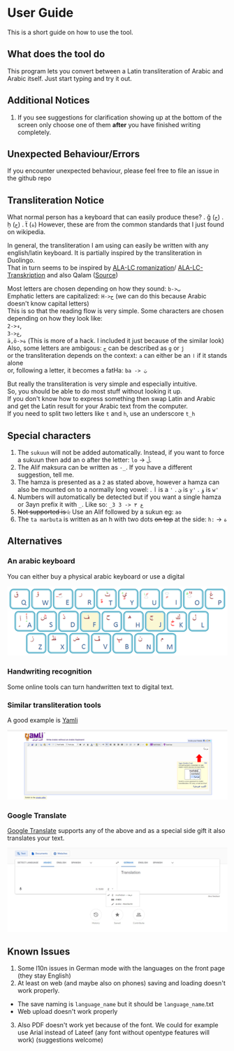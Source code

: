 # User Guide

This is a short guide on how to use the tool. 

## What does the tool do

This program lets you convert between a Latin transliteration of Arabic and Arabic itself. 
Just start typing and try it out. 

## Additional Notices

1. If you see suggestions for clarification showing up at the bottom of the screen only choose one of them **after** you have finished writing completely. 

## Unexpected Behaviour/Errors

If you encounter unexpected behaviour, please feel free to file an issue in the github repo

## Transliteration Notice

What normal person has a keyboard that can easily produce these? 
. ǧ (`ج`)
. ḥ (`ح`)
. ẗ (`ة`) 
However, these are from the common standards that I just found on wikipedia. 

In general, the transliteration I am using can easily be written with any english/latin keyboard. 
It is partially inspired by the transliteration in Duolingo.  
That in turn seems to be inspired by 
[ALA-LC romanization](https://en.wikipedia.org/wiki/ALA-LC_romanization)/
[ALA-LC-Transkription](https://en.wikipedia.org/wiki/ALA-LC-Transkription) and also Qalam ([Source](https://en.wikipedia.org/wiki/Romanization#Arabic))

Most letters are chosen depending on how they sound: `b->ب`  
Emphatic letters are capitalized: `H->ح` (we can do this because Arabic doesn't know capital letters)  
This is so that the reading flow is very simple. 
Some characters are chosen depending on how they look like:  
`2->ء`,  
`3->ع`,  
`ä,ö->ة` (This is more of a hack. I included it just because of the similar look)  
Also, some letters are ambigous: `ج` can be described as `g` or `j`  
or the transliteration depends on the context: `a` can either be an `ا` if it stands alone  
or, following a letter, it becomes a fatHa: `ba -> بَ`  

But really the transliteration is very simple and especially intuitive.  
So, you should be able to do most stuff without looking it up.  
If you don't know how to express something then swap Latin and Arabic 
and get the Latin result for your Arabic text from the computer.  
If you need to split two letters like `t` and `h`, use an underscore `t_h`

## Special characters

1. The `sukuun` will not be added automatically. Instead, if you want to force a sukuun then add an o after the letter: `lo` -> `لْ`. 
2. The Alif maksura can be written as `-_`. If you have a different suggestion, tell me.
3. The hamza is presented as a `2` as stated above, however a hamza can also be mounted on to a normally long vowel:
  . `أ` is a `'`
  . `ئ` is `y'`
  . `ؤ` is `w'`
4. Numbers will automatically be detected but if you want a single hamza or 3ayn prefix it with `_`. Like so:
  `_3 3 -> ع ٣`
5. ~~Not supported is `ٱ`.~~ Use an Alif followed by a sukun eg: `ao`
6. The `ta marbuta` is written as an h with two dots ~~on top~~ at the side: `h:` -> `ة`

## Alternatives

### An arabic keyboard
You can either buy a physical arabic keyboard or use a digital

![Arabic keyboard](./readme_images/keyboard.png)

### Handwriting recognition
Some online tools can turn handwritten text to digital text.

### Similar transliteration tools
A good example is [Yamli](https://www.yamli.com/arabic-keyboard/)

![Yamli Screenshot](./readme_images/yamli.png)

### Google Translate
[Google Translate](https://translate.google.de/?sl=ar&tl=en&op=translate) supports any of the above and as a special side gift it also translates your text.

![Google Translate Screenshot](./readme_images/google_translate.jpeg)

## Known Issues
1. Some l10n issues in German mode with the languages on the front page (they stay English)
2. At least on web (and maybe also on phones) saving and loading doesn't work properly.
  - The save naming is `language_name` but it should be `language_name`.txt
  - Web upload doesn't work properly
3. Also PDF doesn't work yet because of the font. We could for example use Arial instead of Lateef (any font without opentype features will work) (suggestions welcome)
